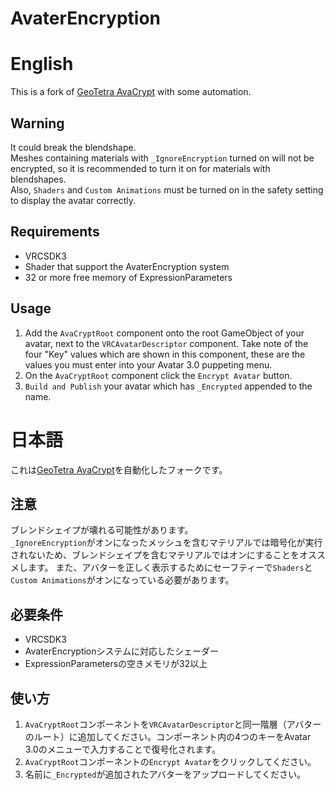 # AvaterEncryption

# English
This is a fork of [GeoTetr​​a AvaCrypt](https://github.com/rygo6/GTAvaCrypt) with some automation.

## Warning
It could break the blendshape.  
Meshes containing materials with `_IgnoreEncryption` turned on will not be encrypted, so it is recommended to turn it on for materials with blendshapes.  
Also, `Shaders` and `Custom Animations` must be turned on in the safety setting to display the avatar correctly.

## Requirements
- VRCSDK3
- Shader that support the AvaterEncryption system
- 32 or more free memory of ExpressionParameters

## Usage
1. Add the `AvaCryptRoot` component onto the root GameObject of your avatar, next to the `VRCAvatarDescriptor` component. Take note of the four "Key" values which are shown in this component, these are the values you must enter into your Avatar 3.0 puppeting menu.
2. On the `AvaCryptRoot` component click the `Encrypt Avatar` button.
3. `Build and Publish` your avatar which has `_Encrypted` appended to the name.

# 日本語
これは[GeoTetr​​a AvaCrypt](https://github.com/rygo6/GTAvaCrypt)を自動化したフォークです。

## 注意
ブレンドシェイプが壊れる可能性があります。  
`_IgnoreEncryption`がオンになったメッシュを含むマテリアルでは暗号化が実行されないため、ブレンドシェイプを含むマテリアルではオンにすることをオススメします。
また、アバターを正しく表示するためにセーフティーで`Shaders`と`Custom Animations`がオンになっている必要があります。

## 必要条件
- VRCSDK3
- AvaterEncryptionシステムに対応したシェーダー
- ExpressionParametersの空きメモリが32以上

## 使い方
1. `AvaCryptRoot`コンポーネントを`VRCAvatarDescriptor`と同一階層（アバターのルート）に追加してください。コンポーネント内の4つのキーをAvatar 3.0のメニューで入力することで復号化されます。
2. `AvaCryptRoot`コンポーネントの`Encrypt Avatar`をクリックしてください。
3. 名前に`_Encrypted`が追加されたアバターをアップロードしてください。